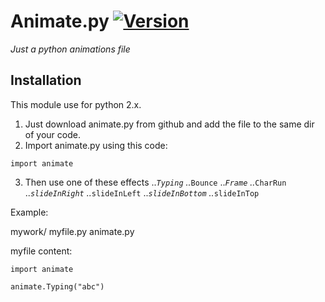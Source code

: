 # Animate.py [![Version](https://img.shields.io/badge/current%20version-1-red.svg)](https://github.com/ZeroX-DG/Animate.py/tree/master/src/ver_1)
*Just a python animations file*

## Installation
This module use for python 2.x.<br />
1. Just download animate.py from github and add the file to the same dir of your code.
2. Import animate.py using this code: 
```
import animate
```
3. Then use one of these effects
..*`Typing`
..*`Bounce`
..*`Frame`
..*`CharRun`
..*`slideInRight`
..*`slideInLeft`
..*`slideInBottom`
..*`slideInTop`


Example:

mywork/
  myfile.py
  animate.py

myfile content:

```
import animate

animate.Typing("abc")
```


